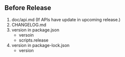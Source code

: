 ## Before Release
1. doc/api.md (If APIs have update in upcoming release.)
2. CHANGELOG.md
3. version in package.json
    + versoin
    + scripts.release
4. version in package-lock.json
    + version
